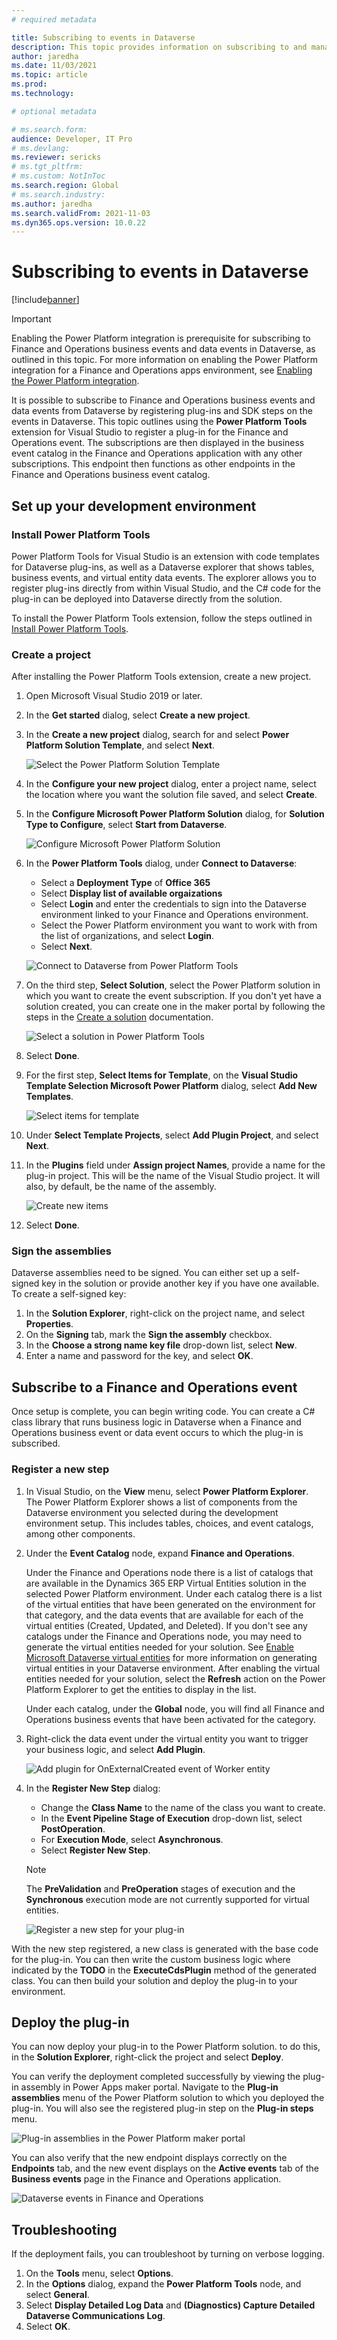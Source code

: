 ```yaml
---
# required metadata

title: Subscribing to events in Dataverse
description: This topic provides information on subscribing to and managing Finance and Operations apps business events in Microsoft Dataverse
author: jaredha
ms.date: 11/03/2021
ms.topic: article
ms.prod:
ms.technology: 

# optional metadata

# ms.search.form:
audience: Developer, IT Pro
# ms.devlang: 
ms.reviewer: sericks
# ms.tgt_pltfrm: 
# ms.custom: NotInToc
ms.search.region: Global
# ms.search.industry:
ms.author: jaredha
ms.search.validFrom: 2021-11-03
ms.dyn365.ops.version: 10.0.22
---
```


# Subscribing to events in Dataverse
[!include[banner](../includes/banner.md)]

> [!IMPORTANT]
> Enabling the Power Platform integration is prerequisite for subscribing to Finance and Operations business events and data events in Dataverse, as outlined in this topic. For more information on enabling the Power Platform integration for a Finance and Operations apps environment, see [Enabling the Power Platform integration](./power-platform/enable-power-platform-integration).

It is possible to subscribe to Finance and Operations business events and data events from Dataverse by registering plug-ins and SDK steps on the events in Dataverse. This topic outlines using the **Power Platform Tools** extension for Visual Studio to register a plug-in for the Finance and Operations event. The subscriptions are then displayed in the business event catalog in the Finance and Operations application with any other subscriptions. This endpoint then functions as other endpoints in the Finance and Operations business event catalog.

## Set up your development environment

### Install Power Platform Tools

Power Platform Tools for Visual Studio is an extension with code templates for Dataverse plug-ins, as well as a Dataverse explorer that shows tables, business events, and virtual entity data events. The explorer allows you to register plug-ins directly from within Visual Studio, and the C# code for the plug-in can be deployed into Dataverse directly from the solution.

To install the Power Platform Tools extension, follow the steps outlined in [Install Power Platform Tools](/powerapps/developer/data-platform/tools/devtools-install).

### Create a project

After installing the Power Platform Tools extension, create a new project.

1. Open Microsoft Visual Studio 2019 or later.
2. In the **Get started** dialog, select **Create a new project**.
3. In the **Create a new project** dialog, search for and select **Power Platform Solution Template**, and select **Next**.
  
    ![Select the Power Platform Solution Template](../media/businessevents_SelectSolutionTemplate.png)

4. In the **Configure your new project** dialog, enter a project name, select the location where you want the solution file saved, and select **Create**.
5. In the **Configure Microsoft Power Platform Solution** dialog, for **Solution Type to Configure**, select **Start from Dataverse**.

    ![Configure Microsoft Power Platform Solution](../media/businessevents_ConfigurePowerPlatformSolution.png)

6. In the **Power Platform Tools** dialog, under **Connect to Dataverse**:
    - Select a **Deployment Type** of **Office 365**
    - Select **Display list of available orgaizations**
    - Select **Login** and enter the credentials to sign into the Dataverse environment linked to your Finance and Operations environment.
    - Select the Power Platform environment you want to work with from the list of organizations, and select **Login**.
    - Select **Next**.

    ![Connect to Dataverse from Power Platform Tools](../media/businessevents_PowerPlatformToolsConnectToDataverse.png)

7. On the third step, **Select Solution**, select the Power Platform solution in which you want to create the event subscription. If you don't yet have a solution created, you can create one in the maker portal by following the steps in the [Create a solution](/powerapps/maker/data-platform/create-solution) documentation.

    ![Select a solution in Power Platform Tools](../media/businessevents_PowerPlatformToolsSelectSolution.png)

8. Select **Done**.
9. For the first step, **Select Items for Template**, on the **Visual Studio Template Selection Microsoft Power Platform** dialog, select **Add New Templates**.

    ![Select items for template](../media/businessevents_PowerPlatformToolsSelectItemsForTemplate.png)

10. Under **Select Template Projects**, select **Add Plugin Project**, and select **Next**.
11. In the **Plugins** field under **Assign project Names**, provide a name for the plug-in project. This will be the name of the Visual Studio project. It will also, by default, be the name of the assembly.

    ![Create new items](../media/businessevents_PowerPlatformToolsCreateNewItems.png)

12. Select **Done**.

### Sign the assemblies

Dataverse assemblies need to be signed. You can either set up a self-signed key in the solution or provide another key if you have one available. To create a self-signed key:

1. In the **Solution Explorer**, right-click on the project name, and select **Properties**.
2. On the **Signing** tab, mark the **Sign the assembly** checkbox.
3. In the **Choose a strong name key file** drop-down list, select **New**.
4. Enter a name and password for the key, and select **OK**.

## Subscribe to a Finance and Operations event

Once setup is complete, you can begin writing code. You can create a C# class library that runs business logic in Dataverse when a Finance and Operations business event or data event occurs to which the plug-in is subscribed.

### Register a new step

1. In Visual Studio, on the **View** menu, select **Power Platform Explorer**. The Power Platform Explorer shows a list of components from the Dataverse environment you selected during the development environment setup. This includes tables, choices, and event catalogs, among other components. 
2. Under the **Event Catalog** node, expand **Finance and Operations**. 

    Under the Finance and Operations node there is a list of catalogs that are available in the Dynamics 365 ERP Virtual Entities solution in the selected Power Platform environment. Under each catalog there is a list of the virtual entities that have been generated on the environment for that category, and the data events that are available for each of the virtual entities (Created, Updated, and Deleted). If you don't see any catalogs under the Finance and Operations node, you may need to generate the virtual entities needed for your solution. See [Enable Microsoft Dataverse virtual entities](../power-platform/enable-virtual-entities) for more information on generating virtual entities in your Dataverse environment. After enabling the virtual entities needed for your solution, select the **Refresh** action on the Power Platform Explorer to get the entities to display in the list.

    Under each catalog, under the **Global** node, you will find all Finance and Operations business events that have been activated for the category.

3. Right-click the data event under the virtual entity you want to trigger your business logic, and select **Add Plugin**.

    ![Add plugin for OnExternalCreated event of Worker entity](../media/businessevents_RegisterWorkerPlugin.png)

4. In the **Register New Step** dialog: 
    - Change the **Class Name** to the name of the class you want to create.
    - In the **Event Pipeline Stage of Execution** drop-down list, select **PostOperation**.
    - For **Execution Mode**, select **Asynchronous**.
    - Select **Register New Step**.

    > [!NOTE]
    > The **PreValidation** and **PreOperation** stages of execution and the **Synchronous** execution mode are not currently supported for virtual entities. 

    ![Register a new step for your plug-in](../media/businessevents_PowerPlatformToolsRegisterNewStep.png)

With the new step registered, a new class is generated with the base code for the plug-in. You can then write the custom business logic where indicated by the **TODO** in the **ExecuteCdsPlugin** method of the generated class. You can then build your solution and deploy the plug-in to your environment.

## Deploy the plug-in

You can now deploy your plug-in to the Power Platform solution. to do this, in the **Solution Explorer**, right-click the project and select **Deploy**.

You can verify the deployment completed successfully by viewing the plug-in assembly in Power Apps maker portal. Navigate to the **Plug-in assemblies** menu of the Power Platform solution to which you deployed the plug-in. You will also see the registered plug-in step on the **Plug-in steps** menu.

![Plug-in assemblies in the Power Platform maker portal](../media/businessevents_PowerPlatformToolsPluginAssemblies.png)

You can also verify that the new endpoint displays correctly on the **Endpoints** tab, and the new event displays on the **Active events** tab of the **Business events** page in the Finance and Operations application.

![Dataverse events in Finance and Operations](../media/businessevents_PowerPlatformToolsFinOpsEvents.png)

## Troubleshooting

If the deployment fails, you can troubleshoot by turning on verbose logging. 

1. On the **Tools** menu, select **Options**.
2. In the **Options** dialog, expand the **Power Platform Tools** node, and select **General**.
3. Select **Display Detailed Log Data** and **(Diagnostics) Capture Detailed Dataverse Communications Log**.
4. Select **OK**.
